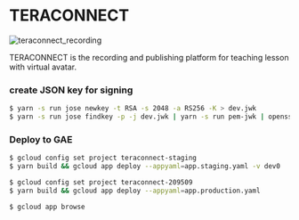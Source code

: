 # TERACONNECT
![teraconnect_recording](https://user-images.githubusercontent.com/15179279/131121553-4138de19-5f13-4c35-9374-90eadbf0ffe2.png)

TERACONNECT is the recording and publishing platform for teaching lesson with virtual avatar.

### create JSON key for signing

```bash
$ yarn -s run jose newkey -t RSA -s 2048 -a RS256 -K > dev.jwk
$ yarn -s run jose findkey -p -j dev.jwk | yarn -s run pem-jwk | openssl rsa -RSAPublicKey_in -pubout > dev_public.pkcs8
```

### Deploy to GAE

```bash
$ gcloud config set project teraconnect-staging
$ yarn build && gcloud app deploy --appyaml=app.staging.yaml -v dev0

$ gcloud config set project teraconnect-209509
$ yarn build && gcloud app deploy --appyaml=app.production.yaml

$ gcloud app browse
```
